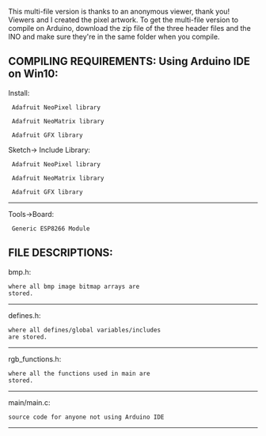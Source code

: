 This multi-file version is thanks to an anonymous viewer, thank you! Viewers and I created the pixel artwork.
To get the multi-file version to compile on Arduino, download the zip file of the three header files and the INO and make sure they're in the same folder when you compile.

COMPILING REQUIREMENTS:
Using Arduino IDE on Win10:
-----------------------------------------------------

Install: 
         
	 Adafruit NeoPixel library
	 
	 Adafruit NeoMatrix library
	 
	 Adafruit GFX library

Sketch-> Include Library:
	 
	 Adafruit NeoPixel library
	 
	 Adafruit NeoMatrix library
	 
	 Adafruit GFX library

-----------------------------------------------------

Tools->Board: 

	 Generic ESP8266 Module

FILE DESCRIPTIONS:
-----------------------------------------------------

bmp.h:
	
	where all bmp image bitmap arrays are
	stored.


-----------------------------------------------------

defines.h:
	
	where all defines/global variables/includes 
	are stored.


-----------------------------------------------------

rgb_functions.h:
	
	where all the functions used in main are 
	stored.

-----------------------------------------------------

main/main.c:
	
	source code for anyone not using Arduino IDE

-----------------------------------------------------
